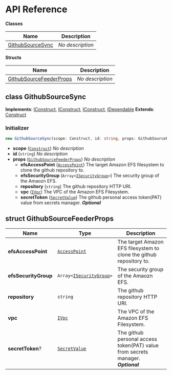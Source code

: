 # API Reference

**Classes**

Name|Description
----|-----------
[GithubSourceSync](#cdk-efs-assets-githubsourcesync)|*No description*


**Structs**

Name|Description
----|-----------
[GithubSourceFeederProps](#cdk-efs-assets-githubsourcefeederprops)|*No description*



## class GithubSourceSync  <a id="cdk-efs-assets-githubsourcesync"></a>



__Implements__: [IConstruct](#constructs-iconstruct), [IConstruct](#aws-cdk-core-iconstruct), [IConstruct](#constructs-iconstruct), [IDependable](#aws-cdk-core-idependable)
__Extends__: [Construct](#aws-cdk-core-construct)

### Initializer




```ts
new GithubSourceSync(scope: Construct, id: string, props: GithubSourceFeederProps)
```

* **scope** (<code>[Construct](#aws-cdk-core-construct)</code>)  *No description*
* **id** (<code>string</code>)  *No description*
* **props** (<code>[GithubSourceFeederProps](#cdk-efs-assets-githubsourcefeederprops)</code>)  *No description*
  * **efsAccessPoint** (<code>[AccessPoint](#aws-cdk-aws-efs-accesspoint)</code>)  The target Amazon EFS filesystem to clone the github repository to. 
  * **efsSecurityGroup** (<code>Array<[ISecurityGroup](#aws-cdk-aws-ec2-isecuritygroup)></code>)  The security group of the Amaozn EFS. 
  * **repository** (<code>string</code>)  The github repository HTTP URI. 
  * **vpc** (<code>[IVpc](#aws-cdk-aws-ec2-ivpc)</code>)  The VPC of the Amazon EFS Filesystem. 
  * **secretToken** (<code>[SecretValue](#aws-cdk-core-secretvalue)</code>)  The github personal access token(PAT) value from secrets manager. __*Optional*__




## struct GithubSourceFeederProps  <a id="cdk-efs-assets-githubsourcefeederprops"></a>






Name | Type | Description 
-----|------|-------------
**efsAccessPoint** | <code>[AccessPoint](#aws-cdk-aws-efs-accesspoint)</code> | The target Amazon EFS filesystem to clone the github repository to.
**efsSecurityGroup** | <code>Array<[ISecurityGroup](#aws-cdk-aws-ec2-isecuritygroup)></code> | The security group of the Amaozn EFS.
**repository** | <code>string</code> | The github repository HTTP URI.
**vpc** | <code>[IVpc](#aws-cdk-aws-ec2-ivpc)</code> | The VPC of the Amazon EFS Filesystem.
**secretToken**? | <code>[SecretValue](#aws-cdk-core-secretvalue)</code> | The github personal access token(PAT) value from secrets manager.<br/>__*Optional*__




